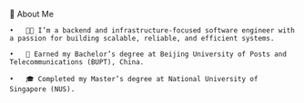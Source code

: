 📜 About Me

	•	👨‍💻 I’m a backend and infrastructure-focused software engineer with a passion for building scalable, reliable, and efficient systems.
 
	•	🏫 Earned my Bachelor’s degree at Beijing University of Posts and Telecommunications (BUPT), China.
 
	•	🎓 Completed my Master’s degree at National University of Singapore (NUS).
